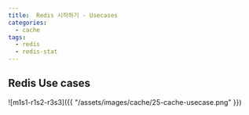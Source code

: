 ```yaml
---
title:  Redis 시작하기 - Usecases
categories:
  - cache 
tags:
  - redis
  - redis-stat
---
```

## Redis Use cases

![m1s1-r1s2-r3s3]({{ "/assets/images/cache/25-cache-usecase.png" }}) 
